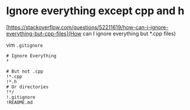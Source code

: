 # Ignore everything except cpp and h

[https://stackoverflow.com/questions/52211619/how-can-i-ignore-everything-but-cpp-files](How can I ignore everything but *.cpp files)


vim `.gitignore`

```
# Ignore Everything
*

# But not .cpp
!*.cpp
!*.h
# Or directories
!*/
!.gitignore
!README.md
```